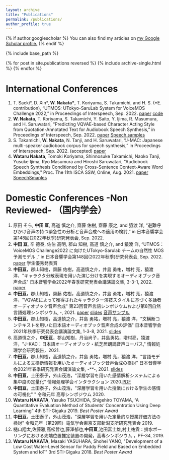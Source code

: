 ```yaml
---
layout: archive
title: "Publications"
permalink: /publications/
author_profile: true
---
```


{% if author.googlescholar %}
  You can also find my articles on <u><a href="{{author.googlescholar}}">my Google Scholar profile</a>.</u>
{% endif %}

{% include base_path %}

{% for post in site.publications reversed %}
  {% include archive-single.html %}
{% endfor %}
# International Conferences 
1. T. Saeki\*, D. Xin\*, **W. Nakata\***, T. Koriyama, S. Takamichi, and H. S. (*E. contribution), “UTMOS: UTokyo-SaruLab System for VoiceMOS Challenge 2022,” in Proceedings of Interspeech, Sep. 2022.  [paper](https://www.isca-speech.org/archive/pdfs/interspeech_2022/saeki22c_interspeech.pdf)  [code](https://github.com/sarulab-speech/UTMOS22)
1. **W. Nakata**, T. Koriyama, S. Takamichi, Y. Saito, Y. Ijima, R. Masumura, and H. Saruwatari, “Predicting VQVAE-based Character Acting Style from Quotation-Annotated Text for Audiobook Speech Synthesis,” in Proceedings of Interspeech, Sep. 2022. [paper](https://www.isca-speech.org/archive/pdfs/interspeech_2022/nakata22_interspeech.pdf) [Speech samples](https://wataru-nakata.github.io/is2022-audiobook/)
1. S. Takamichi, **W. Nakata**, N. Tanji, and H. Saruwatari, “J-MAC: Japanese multi-speaker audiobook corpus for speech synthesis,” in Proceedings of Interspeech, Sep. 2022. (accepted) [paper](https://arxiv.org/abs/2201.10896)
1. **Wataru Nakata**, Tomoki Koriyama, Shinnosuke Takamichi, Naoko Tanji, Yusuke Ijima, Ryo Masumura and Hiroshi Saruwatari, "Audiobook Speech Synthesis Conditioned by Cross-Sentence Context-Aware Word Embeddings," Proc. The 11th ISCA SSW, Online, Aug. 2021. [paper](https://www.isca-speech.org/archive/ssw_2021/nakata21_ssw.html)  [SpeechSmaples](https://wataru-nakata.github.io/posts/2021/05/01/ssw11)


# Domestic Conferences -Non Reviewed- （国内学会）
1. 原田 そら, **中田 亘**, 高道 慎之介, 齋藤 佑樹, 齋藤 康之, and 猿渡 洋, “避難呼びかけ音声の持つ緊急性の分析と音声合成への適用の検討,” in 日本音響学会第148回(2022年秋季)研究発表会, Sep. 2022.
1. **中田 亘**, 辛 德泰, 佐伯 高明, 郡山 知樹, 高道 慎之介, and 猿渡 洋, “UTMOS：VoiceMOS Challenge2022 に向けたUTokyo-Sarulab チームの自然性 MOS 予測モデル ,” in 日本音響学会第148回(2022年秋季)研究発表会, Sep. 2022. [paper](/files/voicemos22asja.pdf) 学生優秀発表賞
1. **中田亘**，郡山知樹，齋藤 佑樹，高道慎之介，井島 勇祐，増村 亮，猿渡 洋，"キャラクタ分散表現を用いた演じ分けを実現するオーディオブック音声合成" 日本音響学会2022年春季研究発表会講演論文集, 3-3-1, 2022. [paper](/files/nakata22asjs_character_embedding.pdf)
1. **中田亘**，郡山知樹，齋藤 佑樹，高道慎之介，井島 勇祐，増村 亮，猿渡 洋，"VQVAEによって獲得されたキャラクター演技スタイルに基づく多話者オーディオブック音声合成" 第23回音声言語シンポジウムおよび第8回自然言語処理シンポジウム, -, 2021. [paper](/files/nakata21sp_vqvae_audiobook.pdf) [slides](/files/nakata21sp_vqvae_slides.pdf) [音声サンプル](/posts/2022/03/04/sp22)
1. **中田亘**，郡山知樹，高道慎之介，井島 勇祐，増村 亮，猿渡 洋，"文横断コンテキストを用いた日本語オーディオブック音声合成の評価" 日本音響学会2021年秋季研究発表会講演論文集, 1-3-8, 2021. [slides](/files/asja2021_nakata.pdf)
1. 高道慎之介，**中田亘**，郡山知樹，丹治尚子，井島勇祐，増村亮，猿渡洋，"J-KAC：日本語オーディオブック・紙芝居朗読音声コーパス," 情報処理学会研究報告，2021.
1. **中田亘**，郡山知樹，高道慎之介，井島 勇祐，増村 亮，猿渡 洋，"言語モデルによる文横断情報を用いたオーディオブック音声合成の検討" 日本音響学会2021年春季研究発表会講演論文集, *-**-*, 2021. [slides](/files/asj2021_nakata_presen.pdf)
1. **中田亘**，土田泰子，外山茂浩，"深層学習を用いた感情解析システムによる集中度の定量化" 情報処理学会インタラクション 2020.[PDF](http://www.interaction-ipsj.org/proceedings/2020/data/pdf/2P-80.pdf)
1. **中田亘**，土田泰子，外山茂浩，"深層学習を用いた授業における学生の感情の可視化" " 令和元年 高専シンポジウム 2020.
1. **Wataru NAKATA**, Yasuko TSUCHIDA, Shigehiro TOYAMA, ”A Quantitative Evaluation Method of Students’ Concentration Using Deep Learning” 4th STI-Gigaku 2019. *Best Poster Award*
1. **中田亘**，土田泰子，外山茂浩，"深層学習を用いた定量的な授業評価方法の検討" 令和元年（第29回）電気学会東京支部新潟支所研究発表会  2019.  
1. 樋口翔太,佐藤雅,高松哲也,藤澤郁也,**中田亘**,池田富士雄,村上祐貴：排水ボーリングにおける先端位置推定装置の開発，高専シンポジウム ，PF-34, 2019.
1. **Wataru NAKATA**, Masaki YASUHARA, Shohei YANO, "Development of a Low Cost Water-Level Sensor for Paddy Field and Based on Embedded System and IoT" 3rd STI-Gigaku 2018. *Best Poster Award* 
